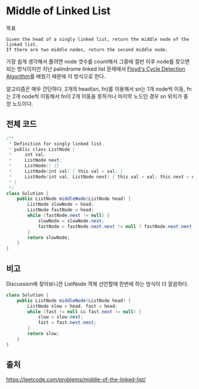 # Middle of Linked List

목표

```
Given the head of a singly linked list, return the middle node of the linked list.
If there are two middle nodes, return the second middle node.
```

가장 쉽게 생각해서 풀려면 node 갯수를 count해서 그중에 절반 이후 node를 찾으면 되는 방식이지만
지난 palindrome linked list 문제에서 [Floyd's Cycle Detection Algorithm](https://en.wikipedia.org/wiki/Cycle_detection#Floyd's_tortoise_and_hare)를 배웠기 때문에 이 방식으로 한다.

알고리즘은 매우 간단하다.
2개의 head(sn, fn)를 이용해서 sn는 1개 node씩 이동, fn는 2개 node씩 이동해서 fn이 2개 이동을 못하거나 마지막 노드인 경우 sn 위치가 중앙 노드이다.

## 전체 코드

```java
/**
 * Definition for singly-linked list.
 * public class ListNode {
 *     int val;
 *     ListNode next;
 *     ListNode() {}
 *     ListNode(int val) { this.val = val; }
 *     ListNode(int val, ListNode next) { this.val = val; this.next = next; }
 * }
 */
class Solution {
    public ListNode middleNode(ListNode head) {
        ListNode slowNode = head;
        ListNode fastNode = head;
        while (fastNode.next != null) {
            slowNode = slowNode.next;
            fastNode = fastNode.next.next != null ? fastNode.next.next : fastNode.next;
        }
        return slowNode;
    }
}
```

## 비고

Discussion에 찾아보니깐 ListNode 객체 선언할때 한번에 하는 방식이 더 깔끔하다.

```java
class Solution {
    public ListNode middleNode(ListNode head) {
        ListNode slow = head, fast = head;
        while (fast != null && fast.next != null) {
            slow = slow.next;
            fast = fast.next.next;
        }
        return slow;
    }
}
```

## 출처

<https://leetcode.com/problems/middle-of-the-linked-list/>
